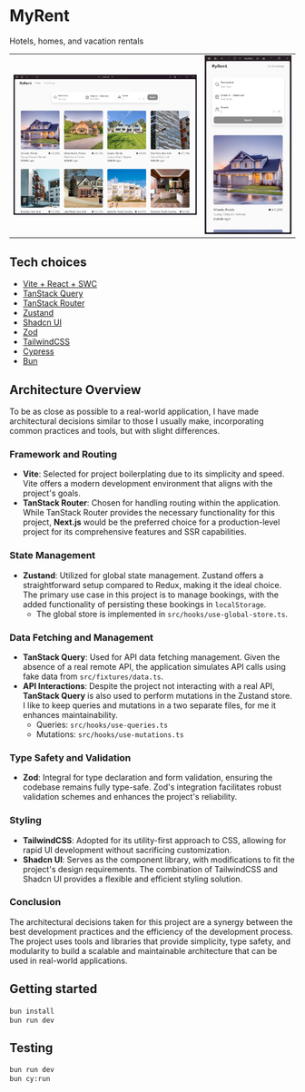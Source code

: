 # MyRent

Hotels, homes, and vacation rentals

|                                                      |                                                    |
| :--------------------------------------------------: | -------------------------------------------------- |
| ![Desktop Screenshot 1](./screenshots/desktop-1.png) | ![Mobile Screenshot 1](./screenshots/mobile-1.png) |

## Tech choices

- [Vite + React + SWC](https://vitejs.dev/)
- [TanStack Query](https://tanstack.com/query/latest/)
- [TanStack Router](https://tanstack.com/router/latest/)
- [Zustand](https://github.com/pmndrs/zustand)
- [Shadcn UI](https://ui.shadcn.com)
- [Zod](https://zod.dev)
- [TailwindCSS](https://tailwindcss.com/)
- [Cypress](https://cypress.io/)
- [Bun](https://bun.sh/)

## Architecture Overview

To be as close as possible to a real-world application, I have made architectural decisions similar to those I usually make, incorporating common practices and tools, but with slight differences.

### Framework and Routing

- **Vite**: Selected for project boilerplating due to its simplicity and speed. Vite offers a modern development environment that aligns with the project's goals.
- **TanStack Router**: Chosen for handling routing within the application. While TanStack Router provides the necessary functionality for this project, **Next.js** would be the preferred choice for a production-level project for its comprehensive features and SSR capabilities.

### State Management

- **Zustand**: Utilized for global state management. Zustand offers a straightforward setup compared to Redux, making it the ideal choice. The primary use case in this project is to manage bookings, with the added functionality of persisting these bookings in `localStorage`.
  - The global store is implemented in `src/hooks/use-global-store.ts`.

### Data Fetching and Management

- **TanStack Query**: Used for API data fetching management. Given the absence of a real remote API, the application simulates API calls using fake data from `src/fixtures/data.ts`.
- **API Interactions**: Despite the project not interacting with a real API, **TanStack Query** is also used to perform mutations in the Zustand store.\
  I like to keep queries and mutations in a two separate files, for me it enhances maintainability.
  - Queries: `src/hooks/use-queries.ts`
  - Mutations: `src/hooks/use-mutations.ts`

### Type Safety and Validation

- **Zod**: Integral for type declaration and form validation, ensuring the codebase remains fully type-safe. Zod's integration facilitates robust validation schemes and enhances the project's reliability.

### Styling

- **TailwindCSS**: Adopted for its utility-first approach to CSS, allowing for rapid UI development without sacrificing customization.
- **Shadcn UI**: Serves as the component library, with modifications to fit the project's design requirements. The combination of TailwindCSS and Shadcn UI provides a flexible and efficient styling solution.

### Conclusion

The architectural decisions taken for this project are a synergy between the best development practices and the efficiency of the development process. The project uses tools and libraries that provide simplicity, type safety, and modularity to build a scalable and maintainable architecture that can be used in real-world applications.

## Getting started

```
bun install
bun run dev
```

## Testing

```
bun run dev
bun cy:run
```
